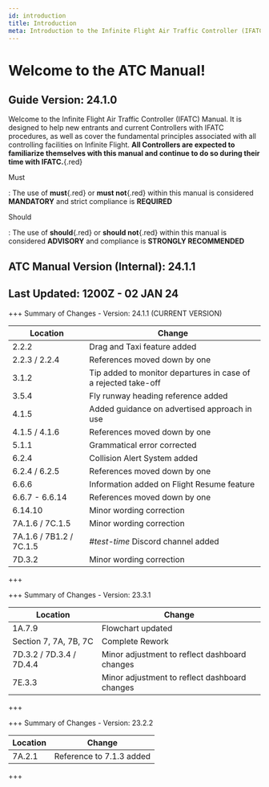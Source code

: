```yaml
---
id: introduction
title: Introduction
meta: Introduction to the Infinite Flight Air Traffic Controller (IFATC) Manual.
---
```


# Welcome to the ATC Manual!



## Guide Version: 24.1.0



Welcome to the Infinite Flight Air Traffic Controller (IFATC) Manual. It is designed to help new entrants and current Controllers with IFATC procedures, as well as cover the fundamental principles associated with all controlling facilities on Infinite Flight. **All Controllers are expected to familiarize themselves with this manual and continue to do so during their time with IFATC.**{.red}



Must

: The use of **must**{.red} or **must not**{.red} within this manual is considered **MANDATORY** and strict compliance is **REQUIRED**

Should

: The use of **should**{.red} or **should not**{.red} within this manual is considered **ADVISORY** and compliance is **STRONGLY RECOMMENDED**



## ATC Manual Version (Internal): 24.1.1

## Last Updated: 1200Z - 02 JAN 24



+++ Summary of Changes - Version: 24.1.1 (CURRENT VERSION)

| Location                | Change                                                       |
| ----------------------- | ------------------------------------------------------------ |
| 2.2.2                   | Drag and Taxi feature added                                  |
| 2.2.3 / 2.2.4           | References moved down by one                                 |
| 3.1.2                   | Tip added to monitor departures in case of a rejected take-off |
| 3.5.4                   | Fly runway heading reference added                           |
| 4.1.5                   | Added guidance on advertised approach in use                 |
| 4.1.5 / 4.1.6           | References moved down by one                                 |
| 5.1.1                   | Grammatical error corrected                                  |
| 6.2.4                   | Collision Alert System added                                 |
| 6.2.4 / 6.2.5           | References moved down by one                                 |
| 6.6.6                   | Information added on Flight Resume feature                   |
| 6.6.7 - 6.6.14          | References moved down by one                                 |
| 6.14.10                 | Minor wording correction                                     |
| 7A.1.6 / 7C.1.5         | Minor wording correction                                     |
| 7A.1.6 / 7B1.2 / 7C.1.5 | *#test-time* Discord channel added                           |
| 7D.3.2                  | Minor wording correction                                     |

+++



+++ Summary of Changes - Version: 23.3.1

| Location                 | Change                                        |
| ------------------------ | --------------------------------------------- |
| 1A.7.9                   | Flowchart updated                             |
| Section 7, 7A, 7B, 7C    | Complete Rework                               |
| 7D.3.2 / 7D.3.4 / 7D.4.4 | Minor adjustment to reflect dashboard changes |
| 7E.3.3                   | Minor adjustment to reflect dashboard changes |

+++



+++ Summary of Changes - Version: 23.2.2

| Location | Change                   |
| -------- | ------------------------ |
| 7A.2.1   | Reference to 7.1.3 added |

+++


